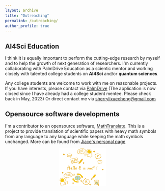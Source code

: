 ```yaml
---
layout: archive
title: "Outreaching"
permalink: /outreaching/
author_profile: true
---
```


## AI4Sci Education 
I think it is equally important to perform the cutting-edge research by myself and to help the growth of next generation of researchers. I'm currently collaborating with PalmDrive Education as a scientic mentor and working closely with talented college students on **AI4Sci** and/or **quantum sciences**. 


Any college students are welcome to work with me on reasonable projects. If you have interests, please contact via [PalmDrive](https://palmdrive.cn) (The application is now closed since I have already had a college student mentee. Please check back in May, 2023) Or direct contact me via sherrylixuecheng@gmail.com


## Opensource software developments
I'm a contributor to an opensource software, [MathTranslate](https://github.com/SUSYUSTC/MathTranslate). This is a project to provide translation of scientific papers with heavy math symbols from any language to any language while keeping the math symbols unchanged. More can be found from [Jiace's personal page](https://susyustc.github.io/mathtranslate/)

<p align="center">
<img width=30% src="../images/logo.jpg">
</p>

